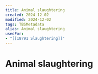```yaml
---
title: Animal slaughtering
created: 2024-12-02
modified: 2024-12-02
tags: TBSMetadata
alias: Animal slaughtering
usedFor:
- "[[18791 Slaughtering]]"
---
```

# Animal slaughtering
